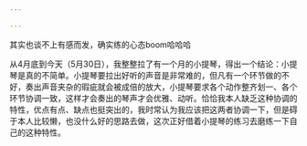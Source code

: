 ```yaml
---

---
```






其实也谈不上有感而发，确实练的心态boom哈哈哈



从4月底到今天（5月30日），我整整拉了有一个月的小提琴，得出一个结论：小提琴是真的不简单。小提琴要拉出好听的声音是非常难的，但凡有一个环节做的不好，奏出声音夹杂的瑕疵就会被成倍的放大，小提琴要求各个动作整齐划一、各个环节协调一致，这样才会奏出的琴声才会优雅、动听。恰恰我本人缺乏这种协调的特性，优点有点、缺点也挺突出的，我时常认为我应该把这两者协调一下，但是碍于本人比较懒，也没什么好的思路去做，这次正好借着小提琴的练习去磨练一下自己的这种特性。